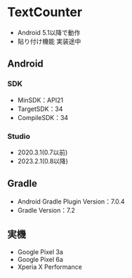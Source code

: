 # TextCounter
- Android 5.1以降で動作
- 貼り付け機能 実装途中
## Android 
### SDK 
- MinSDK：API21
- TargetSDK：34
- CompileSDK：34
### Studio
- 2020.3.1(0.7以前)
- 2023.2.1(0.8以降)
## Gradle
- Android Gradle Plugin Version：7.0.4
- Gradle Version：7.2
## 実機
- Google Pixel 3a
- Google Pixel 6a
- Xperia X Performance
